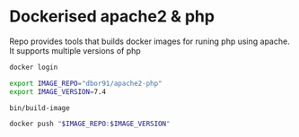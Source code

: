 # Dockerised apache2 & php

Repo provides tools that builds docker images for runing php using apache.
It supports multiple versions of php 

```sh
docker login 

export IMAGE_REPO="dbor91/apache2-php" 
export IMAGE_VERSION=7.4

bin/build-image

docker push "$IMAGE_REPO:$IMAGE_VERSION"
```
